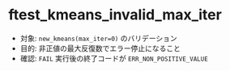 ﻿# ftest_kmeans_invalid_max_iter

- 対象: `new_kmeans(max_iter=0)` のバリデーション
- 目的: 非正値の最大反復数でエラー停止になること
- 確認: `FAIL` 実行後の終了コードが `ERR_NON_POSITIVE_VALUE`


